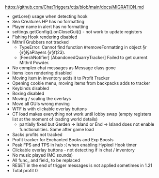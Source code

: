 https://github.com/ChatTriggers/ctjs/blob/main/docs/MIGRATION.md

- getLore() usage when detecting hook
- Sea Creatures HP has no formatting
- Player name in alert has no formatting
- settings.getConfig().onCloseGui(() - not work to update registers
- Fishing Hook rendering disabled
- Mithril Grubbers not tracked
  - TypeError: Cannot find function #removeFormatting in object §r         §r§l§aPlayers §r§f(23).
  - [FeeshNotifier] [AbandonedQuarryTracker] Failed to get current Mithril Powder.
- No complex chat messages as Message class gone
- Items icon rendering disabled
- Moving item in inventory adds it to Profit Tracker
- Opening cookie menu, moving items from backpacks adds to tracker
- Keybinds disabled
- Boxing disabled
- Moving / scaling the overlays
- Move all GUIs wrong moving
- WTF is with clickable overlay buttons
- CT load makes everything not work until lobby swap (empty registers list at the moment of loading world details)
  - partially fixed but Garden -> Island or End -> Island does not enable functionalities. Same after game load
- Sacks profits not tracked
- Profit tracker for Enchanted Books and Exp Boosts
- Peak FPS and TPS in hub :( when enabling Hypixel Hook timer
- Clickable overlay buttons  - not detecting if in chat / inventory
- No music played (MC sounds)
- All func_ and field_ to be replaced
- RESET in the end of trigger messages is not applied sometimes in 1.21
- Total profit 0